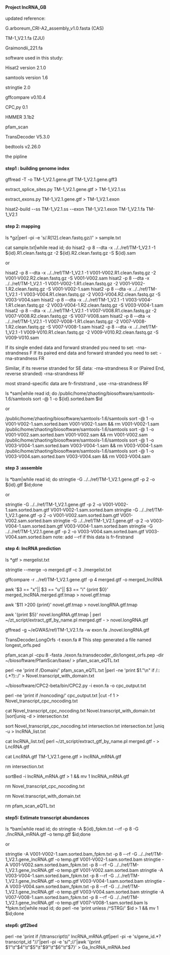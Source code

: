 #### Project lncRNA_GB

updated reference: 

G.arboreum_CRI-A2_assembly_v1.0.fasta (CAS)

TM-1_V2.1.fa (ZJU)

Graimondii_221.fa


software used in this study:

Hisat2 version 2.1.0

samtools version 1.6

stringtie 2.0

gffcompare v0.10.4

CPC,py 0.1

HMMER 3.1b2

pfam_scan

TransDecoder V5.3.0

bedtools v2.26.0

the pipline

#### step1 : building genome index

gffread -T -o TM-1_V2.1.gene.gtf TM-1_V2.1.gene.gff3

extract_splice_sites.py TM-1_V2.1.gene.gtf > TM-1_V2.1.ss 

extract_exons.py TM-1_V2.1.gene.gtf > TM-1_V2.1.exon

hisat2-build --ss TM-1_V2.1.ss --exon TM-1_V2.1.exon TM-1_V2.1.fa TM-1_V2.1

#### step 2: mapping

ls *gz|perl -pi -e 's/.R[12].clean.fastq.gz//' > sample.txt

cat sample.txt|while read id; do hisat2 -p 8 --dta -x ../../ref/TM-1_V2.1 -1 ${id}.R1.clean.fastq.gz -2 
${id}.R2.clean.fastq.gz -S ${id}.sam

or

hisat2 -p 8 --dta -x ../../ref/TM-1_V2.1 -1 V001-V002.R1.clean.fastq.gz -2 V001-V002.R2.clean.fastq.gz -S V001-V002.sam
hisat2 -p 8 --dta -x ../../ref/TM-1_V2.1 -1 V001-V002-1.R1.clean.fastq.gz -2 V001-V002-1.R2.clean.fastq.gz -S V001-V002-1.sam
hisat2 -p 8 --dta -x ../../ref/TM-1_V2.1 -1 V003-V004.R1.clean.fastq.gz -2 V003-V004.R2.clean.fastq.gz -S V003-V004.sam
hisat2 -p 8 --dta -x ../../ref/TM-1_V2.1 -1 V003-V004-1.R1.clean.fastq.gz -2 V003-V004-1.R2.clean.fastq.gz -S V003-V004-1.sam
hisat2 -p 8 --dta -x ../../ref/TM-1_V2.1 -1 V007-V008.R1.clean.fastq.gz -2 V007-V008.R2.clean.fastq.gz -S V007-V008.sam
hisat2 -p 8 --dta -x ../../ref/TM-1_V2.1 -1 V007-V008-1.R1.clean.fastq.gz -2 V007-V008-1.R2.clean.fastq.gz -S V007-V008-1.sam
hisat2 -p 8 --dta -x ../../ref/TM-1_V2.1 -1 V009-V010.R1.clean.fastq.gz -2 V009-V010.R2.clean.fastq.gz -S V009-V010.sam

If its single ended data and forward stranded you need to set: -rna-strandness F If its paired end data and forward stranded you need to set: -rna-strandness FR

Similar, if its reverse stranded for SE data: -rna-strandness R or (Paired End, reverse stranded) -rna-strandness RF

most strand-specific data are fr-firststrand , use -rna-strandness RF

 ls *sam|while read id; do /public/home/zhaoting/biosoftware/samtools-1.6/samtools sort -@ 1 -o ${id}.sorted.bam $id 
 
or

/public/home/zhaoting/biosoftware/samtools-1.6/samtools sort -@ 1 -o V001-V002-1.sam.sorted.bam V001-V002-1.sam && rm V001-V002-1.sam
/public/home/zhaoting/biosoftware/samtools-1.6/samtools sort -@ 1 -o V001-V002.sam.sorted.bam V001-V002.sam && rm V001-V002.sam
/public/home/zhaoting/biosoftware/samtools-1.6/samtools sort -@ 1 -o V003-V004-1.sam.sorted.bam V003-V004-1.sam && rm V003-V004-1.sam
/public/home/zhaoting/biosoftware/samtools-1.6/samtools sort -@ 1 -o V003-V004.sam.sorted.bam V003-V004.sam && rm V003-V004.sam

#### step 3 :assemble

ls *bam|while read id; do stringtie -G ../../ref/TM-1_V2.1.gene.gtf -p 2 -o ${id}.gtf $id;done

or

stringtie -G ../../ref/TM-1_V2.1.gene.gtf -p 2 -o V001-V002-1.sam.sorted.bam.gtf V001-V002-1.sam.sorted.bam
stringtie -G ../../ref/TM-1_V2.1.gene.gtf -p 2 -o V001-V002.sam.sorted.bam.gtf V001-V002.sam.sorted.bam
stringtie -G ../../ref/TM-1_V2.1.gene.gtf -p 2 -o V003-V004-1.sam.sorted.bam.gtf V003-V004-1.sam.sorted.bam
stringtie -G ../../ref/TM-1_V2.1.gene.gtf -p 2 -o V003-V004.sam.sorted.bam.gtf V003-V004.sam.sorted.bam
note: add --rf if this data is fr-firstrand


#### step 4: lncRNA prediction

ls *gtf > mergelist.txt

stringtie --merge -o merged.gtf -c 3 ./mergelist.txt

gffcompare -r ../ref/TM-1_V2.1.gene.gtf -p 4 merged.gtf -o merged_lncRNA

awk '$3 == "x"|| $3 == "u"|| $3 == "i" {print $0}' merged_lncRNA.merged.gtf.tmap > novel.gtf.tmap

awk '$11 >200 {print}' novel.gtf.tmap > novel.longRNA.gtf.tmap

awk '{print $5}' novel.longRNA.gtf.tmap | perl ~/zt_script/extract_gtf_by_name.pl merged.gtf - > novel.longRNA.gtf

gffread -g ~/eGWAS/ref/TM-1_V2.1.fa -w exon.fa ./novel.longRNA.gtf

TransDecoder.LongOrfs -t exon.fa # This step generated a file named longest_orfs.ped

pfam_scan.pl -cpu 8 -fasta ./exon.fa.transdecoder_dir/longest_orfs.pep -dir ~/biosoftware/PfamScan/base/ > pfam_scan_eQTL.txt

perl -ne 'print if /Domain/' pfam_scan_eQTL.txt |perl -ne 'print $1."\n" if /::(.*?)::/' > Novel.transcript_with_domain.txt

~/biosoftware/CPC2-beta/bin/CPC2.py -i exon.fa -o cpc_output.txt

perl -ne 'print if /noncoding/' cpc_output.txt |cut -f 1 > Novel_transcript_cpc_nocoding.txt

cat Novel_transcript_cpc_nocoding.txt Novel.transcript_with_domain.txt |sort|uniq -d > intersection.txt

sort Novel_transcript_cpc_nocoding.txt intersection.txt intersection.txt |uniq -u > lncRNA_list.txt

cat lncRNA_list.txt| perl ~/zt_script/extract_gtf_by_name.pl merged.gtf - > LncRNA.gtf

cat  LncRNA.gtf TM-1_V2.1.gene.gtf > lncRNA_mRNA.gtf

rm intersection.txt

sortBed -i lncRNA_mRNA.gtf > 1 && mv 1 lncRNA_mRNA.gtf

rm Novel_transcript_cpc_nocoding.txt

rm Novel.transcript_with_domain.txt

rm pfam_scan_eQTL.txt

#### step5: Estimate transcript abundances

ls *bam|while read id; do stringtie -A ${id}_fpkm.txt --rf -p 8 -G ./lncRNA_mRNA.gtf -o temp.gtf $id;done

or

stringtie -A V001-V002-1.sam.sorted.bam_fpkm.txt -p 8 --rf -G ../../ref/TM-1_V2.1.gene_lncRNA.gtf -o temp.gtf V001-V002-1.sam.sorted.bam
stringtie -A V001-V002.sam.sorted.bam_fpkm.txt -p 8 --rf -G ../../ref/TM-1_V2.1.gene_lncRNA.gtf -o temp.gtf V001-V002.sam.sorted.bam
stringtie -A V003-V004-1.sam.sorted.bam_fpkm.txt -p 8 --rf -G ../../ref/TM-1_V2.1.gene_lncRNA.gtf -o temp.gtf V003-V004-1.sam.sorted.bam
stringtie -A V003-V004.sam.sorted.bam_fpkm.txt -p 8 --rf -G ../../ref/TM-1_V2.1.gene_lncRNA.gtf -o temp.gtf V003-V004.sam.sorted.bam
stringtie -A V007-V008-1.sam.sorted.bam_fpkm.txt -p 8 --rf -G ../../ref/TM-1_V2.1.gene_lncRNA.gtf -o temp.gtf V007-V008-1.sam.sorted.bam
ls *fpkm.txt|while read id; do perl -ne 'print unless /^STRG/' $id > 1 && mv 1 $id;done

#### step6: gtf2bed

perl -ne 'print if /\ttranscript\t/' lncRNA_mRNA.gtf|perl -pi -e 's/gene_id.*?transcript_id "//'|perl -pi -e 's/";//'|awk '{print $1"\t"$4"\t"$5"\t"$9"\t"$6"\t"$7}' > Ga_lncRNA_mRNA.bed



